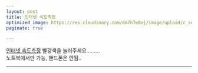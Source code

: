 ```yaml
---
layout: post
title: 인터넷 속도측정
optimized_image: https://res.cloudinary.com/dm7h7e8xj/image/upload/c_scale,w_380/v1559822138/theme9_v273a9.jpg
paginate: true

---
```

[인터넷 속도측정](http://beta.benchbee.co.kr/home.asp#)
빨강색을 눌러주세요.........<br>
노트북에서만 가능, 핸드폰은 안됨..

---






